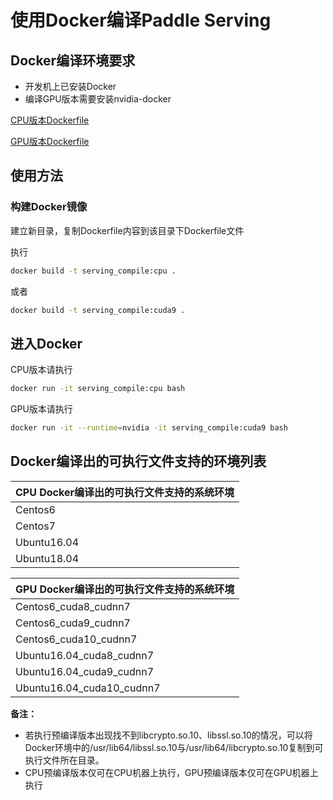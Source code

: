 # 使用Docker编译Paddle Serving

## Docker编译环境要求

+ 开发机上已安装Docker
+ 编译GPU版本需要安装nvidia-docker

[CPU版本Dockerfile](../Dockerfile)

[GPU版本Dockerfile](../Dockerfile.gpu)

## 使用方法

### 构建Docker镜像

建立新目录，复制Dockerfile内容到该目录下Dockerfile文件

执行

```bash
docker build -t serving_compile:cpu .
```

或者

```bash
docker build -t serving_compile:cuda9 .
```

## 进入Docker

CPU版本请执行

```bash
docker run -it serving_compile:cpu bash
```

GPU版本请执行

```bash
docker run -it --runtime=nvidia -it serving_compile:cuda9 bash
```

## Docker编译出的可执行文件支持的环境列表

| CPU Docker编译出的可执行文件支持的系统环境 |
| -------------------------- |
| Centos6                    |
| Centos7                    |
| Ubuntu16.04                |
| Ubuntu18.04               |



| GPU Docker编译出的可执行文件支持的系统环境 |
| ---------------------------------- |
| Centos6_cuda8_cudnn7                       |
| Centos6_cuda9_cudnn7                       |
| Centos6_cuda10_cudnn7                  |
| Ubuntu16.04_cuda8_cudnn7                       |
| Ubuntu16.04_cuda9_cudnn7                       |
| Ubuntu16.04_cuda10_cudnn7                  |



**备注：** 
+ 若执行预编译版本出现找不到libcrypto.so.10、libssl.so.10的情况，可以将Docker环境中的/usr/lib64/libssl.so.10与/usr/lib64/libcrypto.so.10复制到可执行文件所在目录。
+ CPU预编译版本仅可在CPU机器上执行，GPU预编译版本仅可在GPU机器上执行
